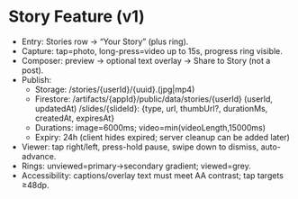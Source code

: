 # Story Feature (v1)
- Entry: Stories row → “Your Story” (plus ring).
- Capture: tap=photo, long-press=video up to 15s, progress ring visible.
- Composer: preview → optional text overlay → Share to Story (not a post).
- Publish:
  - Storage: /stories/{userId}/{uuid}.(jpg|mp4)
  - Firestore:
    /artifacts/{appId}/public/data/stories/{userId} (userId, updatedAt)
    /slides/{slideId}: {type, url, thumbUrl?, durationMs, createdAt, expiresAt}
  - Durations: image=6000ms; video=min(videoLength,15000ms)
  - Expiry: 24h (client hides expired; server cleanup can be added later)
- Viewer: tap right/left, press-hold pause, swipe down to dismiss, auto-advance.
- Rings: unviewed=primary→secondary gradient; viewed=grey.
- Accessibility: captions/overlay text must meet AA contrast; tap targets ≥48dp.
